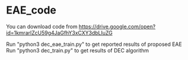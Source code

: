 # EAE_code

You can download code from https://drive.google.com/open?id=1kmrarIZcU59g4JaGfhY3xCXY3dbLIuZG 

Run "python3 dec_eae_train.py" to get reported results of proposed EAE
Run "python3 dec_train.py" to get results of DEC algorithm
